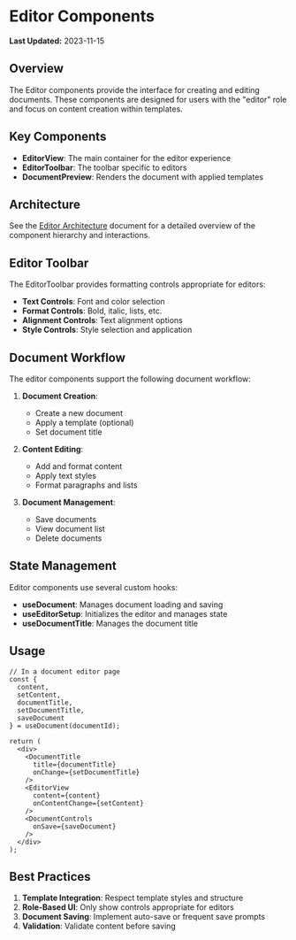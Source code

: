 
# Editor Components

**Last Updated:** 2023-11-15

## Overview

The Editor components provide the interface for creating and editing documents. These components are designed for users with the "editor" role and focus on content creation within templates.

## Key Components

- **EditorView**: The main container for the editor experience
- **EditorToolbar**: The toolbar specific to editors
- **DocumentPreview**: Renders the document with applied templates

## Architecture

See the [Editor Architecture](./EditorArchitecture.md) document for a detailed overview of the component hierarchy and interactions.

## Editor Toolbar

The EditorToolbar provides formatting controls appropriate for editors:

- **Text Controls**: Font and color selection
- **Format Controls**: Bold, italic, lists, etc.
- **Alignment Controls**: Text alignment options
- **Style Controls**: Style selection and application

## Document Workflow

The editor components support the following document workflow:

1. **Document Creation**:
   - Create a new document
   - Apply a template (optional)
   - Set document title

2. **Content Editing**:
   - Add and format content
   - Apply text styles
   - Format paragraphs and lists

3. **Document Management**:
   - Save documents
   - View document list
   - Delete documents

## State Management

Editor components use several custom hooks:

- **useDocument**: Manages document loading and saving
- **useEditorSetup**: Initializes the editor and manages state
- **useDocumentTitle**: Manages the document title

## Usage

```tsx
// In a document editor page
const {
  content,
  setContent,
  documentTitle,
  setDocumentTitle,
  saveDocument
} = useDocument(documentId);

return (
  <div>
    <DocumentTitle
      title={documentTitle}
      onChange={setDocumentTitle}
    />
    <EditorView
      content={content}
      onContentChange={setContent}
    />
    <DocumentControls
      onSave={saveDocument}
    />
  </div>
);
```

## Best Practices

1. **Template Integration**: Respect template styles and structure
2. **Role-Based UI**: Only show controls appropriate for editors
3. **Document Saving**: Implement auto-save or frequent save prompts
4. **Validation**: Validate content before saving
